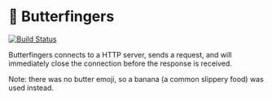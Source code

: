 # 🍌 Butterfingers

[![Build Status](https://travis-ci.org/kjnsn/butterfingers.svg?branch=master)](https://travis-ci.org/kjnsn/butterfingers)

Butterfingers connects to a HTTP server, sends a request, and will immediately close
the connection before the response is received.

Note: there was no butter emoji, so a banana (a common slippery food) was used instead.
